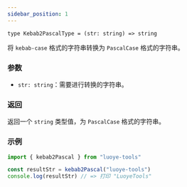 ```yaml
---
sidebar_position: 1
---
```


`type Kebab2PascalType = (str: string) => string`

将 `kebab-case` 格式的字符串转换为 `PascalCase` 格式的字符串。

### 参数

- `str: string`：需要进行转换的字符串。

### 返回

返回一个 `string` 类型值，为 `PascalCase` 格式的字符串。

### 示例

```ts
import { kebab2Pascal } from "luoye-tools"

const resultStr = kebab2Pascal("luoye-tools")
console.log(resultStr) // => 打印 "LuoyeTools"
```
